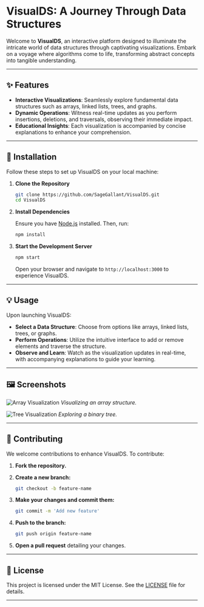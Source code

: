# **VisualDS: A Journey Through Data Structures**

Welcome to **VisualDS**, an interactive platform designed to illuminate the intricate world of data structures through captivating visualizations. Embark on a voyage where algorithms come to life, transforming abstract concepts into tangible understanding.

---

## **✨ Features**

- **Interactive Visualizations**: Seamlessly explore fundamental data structures such as arrays, linked lists, trees, and graphs.
- **Dynamic Operations**: Witness real-time updates as you perform insertions, deletions, and traversals, observing their immediate impact.
- **Educational Insights**: Each visualization is accompanied by concise explanations to enhance your comprehension.

---

## **🚀 Installation**

Follow these steps to set up VisualDS on your local machine:

1. **Clone the Repository**

   ```bash
   git clone https://github.com/SageGallant/VisualDS.git
   cd VisualDS
   ```

2. **Install Dependencies**

   Ensure you have [Node.js](https://nodejs.org/) installed. Then, run:

   ```bash
   npm install
   ```

3. **Start the Development Server**

   ```bash
   npm start
   ```

   Open your browser and navigate to `http://localhost:3000` to experience VisualDS.

---

## **💡 Usage**

Upon launching VisualDS:

- **Select a Data Structure**: Choose from options like arrays, linked lists, trees, or graphs.
- **Perform Operations**: Utilize the intuitive interface to add or remove elements and traverse the structure.
- **Observe and Learn**: Watch as the visualization updates in real-time, with accompanying explanations to guide your learning.

---

## **🖼️ Screenshots**

![Array Visualization](https://github.com/SageGallant/VisualDS/blob/master/assets/screenshots/array.png)
*Visualizing an array structure.*

![Tree Visualization](https://github.com/SageGallant/VisualDS/blob/master/assets/screenshots/tree.png)
*Exploring a binary tree.*

---

## **🤝 Contributing**

We welcome contributions to enhance VisualDS. To contribute:

1. **Fork the repository.**
2. **Create a new branch:**

   ```bash
   git checkout -b feature-name
   ```

3. **Make your changes and commit them:**

   ```bash
   git commit -m 'Add new feature'
   ```

4. **Push to the branch:**

   ```bash
   git push origin feature-name
   ```

5. **Open a pull request** detailing your changes.

---

## **📜 License**

This project is licensed under the MIT License. See the [LICENSE](https://github.com/SageGallant/VisualDS/blob/master/LICENSE) file for details.

---
